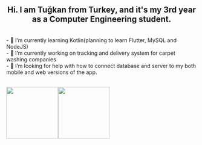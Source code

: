 <h2 align="center"> Hi. I am Tuğkan from Turkey, and it's my 3rd year as a Computer Engineering student.</h1> 
</br>
- 🌱 I’m currently learning Kotlin(planning to learn Flutter, MySQL and NodeJS)</br>
- 🔭 I’m currently working on tracking and delivery system for carpet washing companies</br>
- 🤔 I’m looking for help with how to connect database and server to my both mobile and web versions of the app.</br></br>

<img height="137px" src="https://github-readme-stats.vercel.app/api?username=tgknyhn&hide_title=true&hide_border=true&show_icons=true&include_all_commits=true&count_private=true&line_height=21&text_color=000&icon_color=000&bg_color=0,ea6161,ffc64d,fffc4d,52fa5a&theme=graywhite" /><img height="137px" src="https://github-readme-stats.vercel.app/api/top-langs/?username=tgknyhn&hide=html&hide_title=true&hide_border=true&layout=compact&langs_count=8&text_color=000&icon_color=fff&bg_color=0,52fa5a,4dfcff,c64dff&theme=graywhite" />
<!--
**tgknyhn/tgknyhn** is a ✨ _special_ ✨ repository because its `README.md` (this file) appears on your GitHub profile.

Here are some ideas to get you started:

- 🔭 I’m currently working on ...
- 👯 I’m looking to collaborate on ...
- 🤔 I’m looking for help with ...
- 💬 Ask me about ...
- 📫 How to reach me: ...
- 😄 Pronouns: ...
- ⚡ Fun fact: ...
-->
